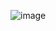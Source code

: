 ![image](https://github.com/ivanaugustobd/ivanaugustobd/assets/4603111/7d6bea2d-0ec4-44f7-b1b1-600a3ddae708)
